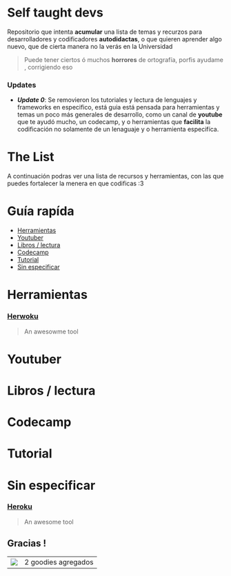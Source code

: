 # Self taught devs

Repositorio que intenta **acumular** una lista de temas y recurzos para
desarrolladores y codificadores **autodidactas**, o que quieren aprender algo
nuevo, que de cierta manera no la verás en la Universidad

> Puede tener ciertos ó muchos **horrores** de ortografía, porfis ayudame , 
corrigiendo eso

### Updates

- **_Update 0_**: Se removieron los tutoriales y lectura de lenguajes y
frameworks en especifico, está guia está pensada para herramientas y temas un
poco más generales de desarrollo, como un canal de **youtube** que te ayudó
mucho, un codecamp, y o herramientas que **facilita** la codificación no
solamente de un lenaguaje y o herramienta especifíca.

# The List

A continuación podras ver una lista de recursos y herramientas, con las que
puedes fortalecer la menera en que codificas :3

# Guía rapída

- [Herramientas](#herramientas)
- [Youtuber](#youtuber)
- [Libros / lectura](#libros-/-lectura)
- [Codecamp](#codecamp)
- [Tutorial](#tutorial)
- [Sin especificar](#sin-especificar)

# Herramientas 
### [Herwoku](anurl) 
> An awesowme tool

# Youtuber 


# Libros / lectura 


# Codecamp 


# Tutorial 


# Sin especificar 
### [Heroku](#) 
> An awesome tool

## Gracias ! 

<table>
  <tbody>
    <tr>
      <td>
          <a href="https://github.com/d3portillo" title="@d3portillo">
            <img src="https://github.com/d3portillo.png?size=40"/>
          </a>
        </td>
        <td>
          2 goodies agregados
        </td>
    </tr>
  </tbody>
</table>